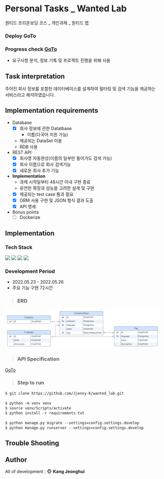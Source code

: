 # Personal Tasks _ Wanted Lab
원티드 프리온보딩 코스 _ 개인과제 _ 원티드 랩

### Deploy GoTo

### Progress check [GoTo](https://round-locust-fc4.notion.site/wanted_lab-c118dc7316014055a311c1c38823d227)
- 요구사항 분석, 정보 기록 및 프로젝트 진행을 위해 사용

## Task interpretation
주어진 회사 정보를 포함한 데이터베이스를 설계하여 필터링 및 검색 기능을 제공하는 서비스라고 해석하였습니다.

## Implementation requirements
-   Database
    -   [x] 회사 정보에 관한 Datatbase
        -   이름(다국어 지원 가능)
    -   제공되는 DataSet 이용
    -   RDB 사용
-   REST API
    -   [x] 회사명 자동완성(이름의 일부만 들어가도 검색 가능)
    -   [x] 회사 이름으로 회사 검색기능
    -   [x] 새로운 회사 추가 기능
-   **Implementation**
    -   과제 시작일부터 48시간 이내 구현 종료
    -   유연한 확장과 성능을 고려한 설계 및 구현
    -   [x] 제공되는 test case 통과 필요
    -   [x] ORM 사용 구현 및 JSON 형식 결과 도출
    -   [x] API 명세
-   Bonus points
    -   [ ] Dockerize

## Implementation

### Tech Stack
<img src="https://img.shields.io/badge/Python-3776AB?style=flat-square&logo=Python&logoColor=white"/> <img src="https://img.shields.io/badge/Django-092E20?style=flat-square&logo=Django&logoColor=white"/> <img src="https://img.shields.io/badge/PostgreSQL-4169E1?style=flat-square&logo=PostgreSQL&logoColor=white"/> <img src="https://img.shields.io/badge/PyCharm-000000?style=flat-square&logo=PyCharm&logoColor=white"/>

### Development Period
- 2022.05.23 - 2022.05.26
- 주요 기능 구현 72시간

> ### ERD
<img src="./source/wanted_lab_erd.png" alt="erd"/>

> ### API Specification
[GoTo](https://documenter.getpostman.com/view/20879074/Uz5CKcxQ)

> ### Step to run
```
$ git clone https://github.com/Jjenny-K/wanted_lab.git

$ python -m venv venv
$ source venv/Scripts/activate
$ python install -r requirements.txt

$ python manage.py migrate --settings=config.settings.develop
$ python manage.py runserver --settings=config.settings.develop
```

## Trouble Shooting


## Author
All of development : :monkey_face: **Kang Jeonghui**
